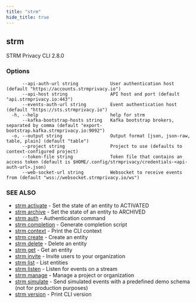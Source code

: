 ```yaml
---
title: "strm"
hide_title: true
---
```

## strm

STRM Privacy CLI 2.8.0

### Options

```
      --api-auth-url string            User authentication host (default "https://accounts.strmprivacy.io")
      --api-host string                API host and port (default "api.strmprivacy.io:443")
      --events-auth-url string         Event authentication host (default "https://sts.strmprivacy.io")
  -h, --help                           help for strm
      --kafka-bootstrap-hosts string   Kafka bootstrap brokers, separated by comma (default "export-bootstrap.kafka.strmprivacy.io:9092")
  -o, --output string                  Output format [json, json-raw, table, plain] (default "table")
      --project string                 Project to use (defaults to context-configured project)
      --token-file string              Token file that contains an access token (default is $HOME/.config/strmprivacy/credentials-<api-auth-url>.json)
      --web-socket-url string          Websocket to receive events from (default "wss://websocket.strmprivacy.io/ws")
```

### SEE ALSO

* [strm activate](/cli-reference/strm/activate/index.md)	 - Set the state of an entity to ACTIVATED
* [strm archive](/cli-reference/strm/archive/index.md)	 - Set the state of an entity to ARCHIVED
* [strm auth](/cli-reference/strm/auth/index.md)	 - Authentication command
* [strm completion](/cli-reference/strm/completion.md)	 - Generate completion script
* [strm context](/cli-reference/strm/context/index.md)	 - Print the CLI context
* [strm create](/cli-reference/strm/create/index.md)	 - Create an entity
* [strm delete](/cli-reference/strm/delete/index.md)	 - Delete an entity
* [strm get](/cli-reference/strm/get/index.md)	 - Get an entity
* [strm invite](/cli-reference/strm/invite/index.md)	 - Invite users to your organization
* [strm list](/cli-reference/strm/list/index.md)	 - List entities
* [strm listen](/cli-reference/strm/listen/index.md)	 - Listen for events on a stream
* [strm manage](/cli-reference/strm/manage/index.md)	 - Manage a project or organization
* [strm simulate](/cli-reference/strm/simulate/index.md)	 - Send simulated events with a predefined demo schema (not for production purposes)
* [strm version](/cli-reference/strm/version.md)	 - Print CLI version

